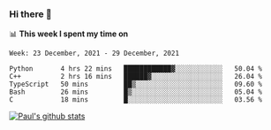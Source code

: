### Hi there 👋

📊 **This week I spent my time on**
<!--START_SECTION:waka-->
```text
Week: 23 December, 2021 - 29 December, 2021

Python       4 hrs 22 mins   ████████████▓░░░░░░░░░░░░   50.04 % 
C++          2 hrs 16 mins   ██████▓░░░░░░░░░░░░░░░░░░   26.04 % 
TypeScript   50 mins         ██▒░░░░░░░░░░░░░░░░░░░░░░   09.60 % 
Bash         26 mins         █▒░░░░░░░░░░░░░░░░░░░░░░░   05.04 % 
C            18 mins         █░░░░░░░░░░░░░░░░░░░░░░░░   03.56 % 
```
<!--END_SECTION:waka-->


[![Paul's github stats](https://github-readme-stats.vercel.app/api?username=mickeyouyou&theme=dracula&show_icons=true)](https://github.com/anuraghazra/github-readme-stats)
